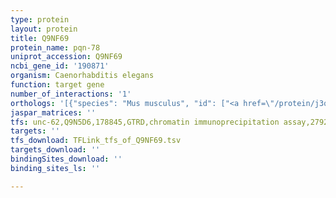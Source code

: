 ```yaml
---
type: protein
layout: protein
title: Q9NF69
protein_name: pqn-78
uniprot_accession: Q9NF69
ncbi_gene_id: '190871'
organism: Caenorhabditis elegans
function: target gene
number_of_interactions: '1'
orthologs: '[{"species": "Mus musculus", "id": ["<a href=\"/protein/j3qmw1\">J3QMW1</a>", "<a href=\"/protein/a0a1w2p728\">A0A1W2P728</a>", "<a href=\"/protein/w4vsp7\">W4VSP7</a>", "<a href=\"/protein/a0a1w2p739\">A0A1W2P739</a>", "<a href=\"/protein/j3qjv4\">J3QJV4</a>", "<a href=\"/protein/j3qmd1\">J3QMD1</a>", "<a href=\"/protein/a2a4m2\">A2A4M2</a>", "<a href=\"/protein/a2a4m0\">A2A4M0</a>", "<a href=\"/protein/e9q2h5\">E9Q2H5</a>", "<a href=\"/protein/l7n2c3\">L7N2C3</a>", "<a href=\"/protein/e9q1m3\">E9Q1M3</a>"]}, {"species": "Rattus norvegicus", "id": ["<a href=\"/protein/d3zny7\">D3ZNY7</a>", "M0R935", "M0R5F7", "D4A3Q1"]}, {"species": "Drosophila melanogaster", "id": ["Q9VYC9"]}]'
jaspar_matrices: ''
tfs: unc-62,Q9N5D6,178845,GTRD,chromatin immunoprecipitation assay,27924024%5Buid%5D,No
targets: ''
tfs_download: TFLink_tfs_of_Q9NF69.tsv
targets_download: ''
bindingSites_download: ''
binding_sites_ls: ''

---
```

